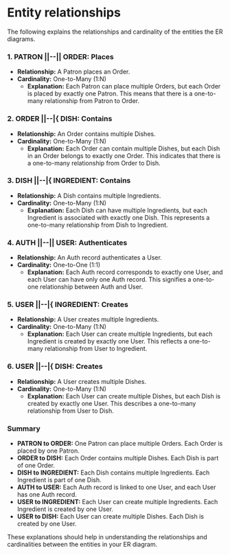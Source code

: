 # Entity relationships

The following explains the relationships and cardinality of the entities the ER diagrams.

### 1. **PATRON ||--|| ORDER: Places**

- **Relationship:** A Patron places an Order.
- **Cardinality:** One-to-Many (1:N)
  - **Explanation:** Each Patron can place multiple Orders, but each Order is placed by exactly one Patron. This means that there is a one-to-many relationship from Patron to Order.

### 2. **ORDER ||--|{ DISH: Contains**

- **Relationship:** An Order contains multiple Dishes.
- **Cardinality:** One-to-Many (1:N)
  - **Explanation:** Each Order can contain multiple Dishes, but each Dish in an Order belongs to exactly one Order. This indicates that there is a one-to-many relationship from Order to Dish.

### 3. **DISH ||--|{ INGREDIENT: Contains**

- **Relationship:** A Dish contains multiple Ingredients.
- **Cardinality:** One-to-Many (1:N)
  - **Explanation:** Each Dish can have multiple Ingredients, but each Ingredient is associated with exactly one Dish. This represents a one-to-many relationship from Dish to Ingredient.

### 4. **AUTH ||--|| USER: Authenticates**

- **Relationship:** An Auth record authenticates a User.
- **Cardinality:** One-to-One (1:1)
  - **Explanation:** Each Auth record corresponds to exactly one User, and each User can have only one Auth record. This signifies a one-to-one relationship between Auth and User.

### 5. **USER ||--|{ INGREDIENT: Creates**

- **Relationship:** A User creates multiple Ingredients.
- **Cardinality:** One-to-Many (1:N)
  - **Explanation:** Each User can create multiple Ingredients, but each Ingredient is created by exactly one User. This reflects a one-to-many relationship from User to Ingredient.

### 6. **USER ||--|{ DISH: Creates**

- **Relationship:** A User creates multiple Dishes.
- **Cardinality:** One-to-Many (1:N)
  - **Explanation:** Each User can create multiple Dishes, but each Dish is created by exactly one User. This describes a one-to-many relationship from User to Dish.

### Summary

- **PATRON to ORDER:** One Patron can place multiple Orders. Each Order is placed by one Patron.
- **ORDER to DISH:** Each Order contains multiple Dishes. Each Dish is part of one Order.
- **DISH to INGREDIENT:** Each Dish contains multiple Ingredients. Each Ingredient is part of one Dish.
- **AUTH to USER:** Each Auth record is linked to one User, and each User has one Auth record.
- **USER to INGREDIENT:** Each User can create multiple Ingredients. Each Ingredient is created by one User.
- **USER to DISH:** Each User can create multiple Dishes. Each Dish is created by one User.

These explanations should help in understanding the relationships and cardinalities between the entities in your ER diagram.
